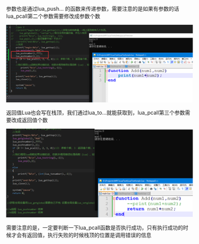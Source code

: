 参数也是通过lua_push... 的函数来传递参数，需要注意的是如果有参数的话lua_pcall第二个参数需要修改成参数个数

![image-20240113180634582](notesimg/image-20240113180634582.png)

返回值Lua也会写在栈顶，我们通过lua_to...就能获取到，lua_pcall第三个参数需要改成返回值个数

![image-20240113180642899](notesimg/image-20240113180642899.png)

需要注意的是，一定要判断一下lua_pcall函数是否执行成功，只有执行成功的时候才会有返回值，执行失败的时候栈顶的位置是调用错误的信息